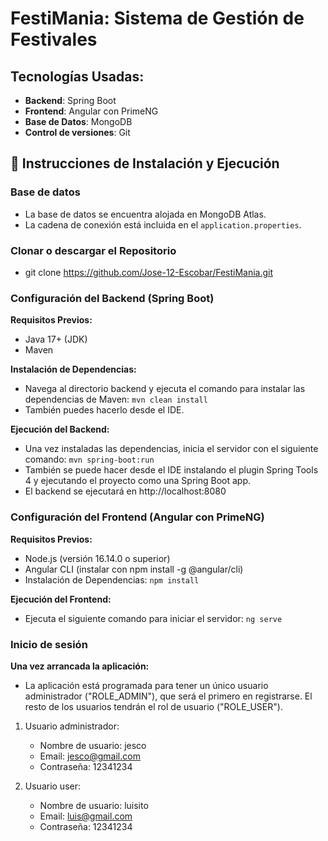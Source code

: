 # FestiMania: Sistema de Gestión de Festivales

## Tecnologías Usadas:
- **Backend**: Spring Boot
- **Frontend**: Angular con PrimeNG
- **Base de Datos**: MongoDB
- **Control de versiones**: Git

## 🚀 Instrucciones de Instalación y Ejecución

### Base de datos
- La base de datos se encuentra alojada en MongoDB Atlas.
- La cadena de conexión está incluida en el `application.properties`.

### Clonar o descargar el Repositorio
- git clone https://github.com/Jose-12-Escobar/FestiMania.git
  
### Configuración del Backend (Spring Boot)

**Requisitos Previos:**
- Java 17+ (JDK)
- Maven
  
**Instalación de Dependencias:**
- Navega al directorio backend y ejecuta el comando para instalar las dependencias de Maven: `mvn clean install`
- También puedes hacerlo desde el IDE.
  
**Ejecución del Backend:**
- Una vez instaladas las dependencias, inicia el servidor con el siguiente comando: `mvn spring-boot:run`
- También se puede hacer desde el IDE instalando el plugin Spring Tools 4 y ejecutando el proyecto como una Spring Boot app.
- El backend se ejecutará en http://localhost:8080

### Configuración del Frontend (Angular con PrimeNG)

**Requisitos Previos:**
- Node.js (versión 16.14.0 o superior)
- Angular CLI (instalar con npm install -g @angular/cli)
- Instalación de Dependencias: `npm install`

**Ejecución del Frontend:**
- Ejecuta el siguiente comando para iniciar el servidor: `ng serve`

### Inicio de sesión

**Una vez arrancada la aplicación:**
- La aplicación está programada para tener un único usuario administrador ("ROLE_ADMIN"), que será el primero en registrarse. El resto de los usuarios tendrán el rol de usuario ("ROLE_USER").
1. Usuario administrador:
   - Nombre de usuario: jesco
   - Email: jesco@gmail.com
   - Contraseña: 12341234
   
2. Usuario user:
   - Nombre de usuario: luisito
   - Email: luis@gmail.com
   - Contraseña: 12341234
